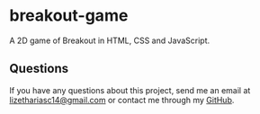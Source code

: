 # breakout-game

A 2D game of Breakout in HTML, CSS and JavaScript.

## Questions
If you have any questions about this project, send me an email at lizethariasc14@gmail.com or contact me through my [GitHub](https://github.com/lizariasc).